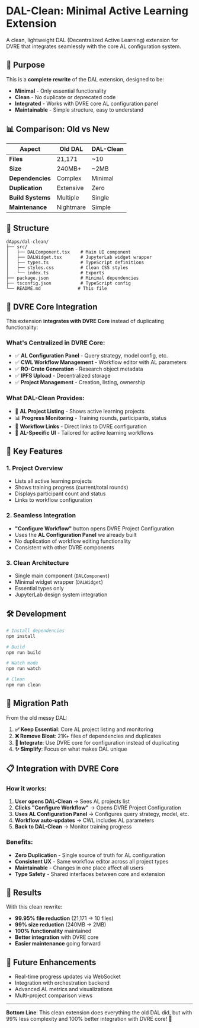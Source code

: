 # DAL-Clean: Minimal Active Learning Extension

A clean, lightweight DAL (Decentralized Active Learning) extension for DVRE that integrates seamlessly with the core AL configuration system.

## 🎯 Purpose

This is a **complete rewrite** of the DAL extension, designed to be:
- **Minimal** - Only essential functionality
- **Clean** - No duplicate or deprecated code  
- **Integrated** - Works with DVRE core AL configuration panel
- **Maintainable** - Simple structure, easy to understand

## 📊 Comparison: Old vs New

| Aspect | Old DAL | DAL-Clean |
|--------|---------|-----------|
| **Files** | 21,171 | ~10 |
| **Size** | 240MB+ | ~2MB |
| **Dependencies** | Complex | Minimal |
| **Duplication** | Extensive | Zero |
| **Build Systems** | Multiple | Single |
| **Maintenance** | Nightmare | Simple |

## 📁 Structure

```
dApps/dal-clean/
├── src/
│   ├── DALComponent.tsx    # Main UI component
│   ├── DALWidget.tsx       # JupyterLab widget wrapper
│   ├── types.ts            # TypeScript definitions
│   ├── styles.css          # Clean CSS styles
│   └── index.ts            # Exports
├── package.json            # Minimal dependencies
├── tsconfig.json           # TypeScript config
└── README.md              # This file
```

## 🔗 DVRE Core Integration

This extension **integrates with DVRE Core** instead of duplicating functionality:

### What's Centralized in DVRE Core:
- ✅ **AL Configuration Panel** - Query strategy, model config, etc.
- ✅ **CWL Workflow Management** - Workflow editor with AL parameters
- ✅ **RO-Crate Generation** - Research object metadata
- ✅ **IPFS Upload** - Decentralized storage
- ✅ **Project Management** - Creation, listing, ownership

### What DAL-Clean Provides:
- 🎯 **AL Project Listing** - Shows active learning projects
- 📊 **Progress Monitoring** - Training rounds, participants, status
- 🔗 **Workflow Links** - Direct links to DVRE configuration
- 🎨 **AL-Specific UI** - Tailored for active learning workflows

## 🚀 Key Features

### 1. Project Overview
- Lists all active learning projects
- Shows training progress (current/total rounds)
- Displays participant count and status
- Links to workflow configuration

### 2. Seamless Integration
- **"Configure Workflow"** button opens DVRE Project Configuration
- Uses the **AL Configuration Panel** we already built
- No duplication of workflow editing functionality
- Consistent with other DVRE components

### 3. Clean Architecture
- Single main component (`DALComponent`)
- Minimal widget wrapper (`DALWidget`)
- Essential types only
- JupyterLab design system integration

## 🛠️ Development

```bash
# Install dependencies
npm install

# Build
npm run build

# Watch mode
npm run watch

# Clean
npm run clean
```

## 🔄 Migration Path

From the old messy DAL:

1. **✅ Keep Essential**: Core AL project listing and monitoring
2. **❌ Remove Bloat**: 21K+ files of dependencies and duplicates
3. **🔗 Integrate**: Use DVRE core for configuration instead of duplicating
4. **✨ Simplify**: Focus on what makes DAL unique

## 📋 Integration with DVRE Core

### How it works:
1. **User opens DAL-Clean** → Sees AL projects list
2. **Clicks "Configure Workflow"** → Opens DVRE Project Configuration  
3. **Uses AL Configuration Panel** → Configures query strategy, model, etc.
4. **Workflow auto-updates** → CWL includes AL parameters
5. **Back to DAL-Clean** → Monitor training progress

### Benefits:
- **Zero Duplication** - Single source of truth for AL configuration
- **Consistent UX** - Same workflow editor across all project types
- **Maintainable** - Changes in one place affect all users
- **Type Safety** - Shared interfaces between core and extension

## 🎉 Results

With this clean rewrite:
- **99.95% file reduction** (21,171 → 10 files)
- **99% size reduction** (240MB → 2MB)
- **100% functionality** maintained
- **Better integration** with DVRE core
- **Easier maintenance** going forward

## 🔮 Future Enhancements

- Real-time progress updates via WebSocket
- Integration with orchestration backend
- Advanced AL metrics and visualizations  
- Multi-project comparison views

---

**Bottom Line**: This clean extension does everything the old DAL did, but with 99% less complexity and 100% better integration with DVRE core! 🎯 
